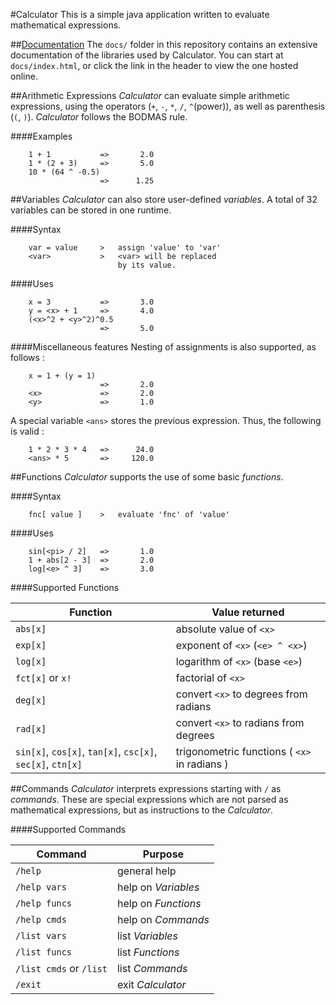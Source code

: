 #Calculator
This is a simple java application written to evaluate mathematical expressions.

##[Documentation](http://htmlpreview.github.io/?http://github.com/sahasatvik/Calculator/master/docs/index.html)
The `docs/` folder in this repository contains an extensive documentation of the libraries used by Calculator.
You can start at `docs/index.html`, or click the link in the header to view the one hosted online.

##Arithmetic Expressions
*Calculator* can evaluate simple arithmetic expressions, using the operators (`+`, `-`, `*`, `/`, `^`(power)), as well as 
parenthesis (`(`, `)`).	*Calculator* follows the BODMAS rule.

####Examples
```
	1 + 1			=>		 2.0
	1 * (2 + 3)		=>		 5.0
	10 * (64 ^ -0.5)
					=>		1.25
```

##Variables
*Calculator* can also store user-defined *variables*. A total of 32 variables can be stored in one runtime.

####Syntax
```
	var = value		>	assign 'value' to 'var'
	<var>			>	<var> will be replaced
						by its value.
```			

####Uses
```
	x = 3			=>		 3.0
	y = <x> + 1		=>		 4.0
	(<x>^2 + <y>^2)^0.5	
					=>		 5.0 
```

####Miscellaneous features
Nesting of assignments is also supported, as follows : 
```
	x = 1 + (y = 1)		
					=>		 2.0
	<x>				=>		 2.0
	<y>				=>		 1.0
```
A special variable `<ans>` stores the previous expression. Thus, the following is valid : 
```
	1 * 2 * 3 * 4	=>		24.0
	<ans> * 5		=>     120.0
```			
##Functions
*Calculator* supports the use of some basic *functions*.

####Syntax
```
	fnc[ value ]	>	evaluate 'fnc' of 'value'
```

####Uses
```
	sin[<pi> / 2]	=>		 1.0
	1 + abs[2 - 3]	=>		 2.0
	log[<e> ^ 3]	=>		 3.0
```

####Supported Functions

Function | Value returned
-------- | --------------
`abs[x]` | absolute value of `<x>`
`exp[x]` | exponent of `<x>` (`<e> ^ <x>`)
`log[x]` | logarithm of `<x>` (base `<e>`)
`fct[x]` or `x!` | factorial of `<x>`
`deg[x]` | convert `<x>` to degrees from radians
`rad[x]` | convert `<x>` to radians from degrees
`sin[x]`, `cos[x]`, `tan[x]`, `csc[x]`, `sec[x]`, `ctn[x]` | trigonometric functions  ( `<x>` in radians )
		             

##Commands
*Calculator* interprets expressions starting with `/` as *commands*. These are special expressions which are not parsed 
as mathematical expressions, but as instructions to the *Calculator*.

####Supported Commands

Command | Purpose
------- | --------
`/help` | general help
`/help vars` | help on *Variables*
`/help funcs` | help on *Functions*
`/help cmds` | help on *Commands*
`/list vars` | list *Variables*
`/list funcs` | list *Functions*
`/list cmds`  or  `/list` | list *Commands*
`/exit` | exit *Calculator*
